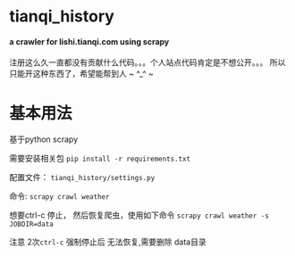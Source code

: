 # tianqi_history 
#### a crawler for lishi.tianqi.com using scrapy

注册这么久一直都没有贡献什么代码。。。个人站点代码肯定是不想公开。。。
所以只能开这种东西了，希望能帮到人 ~ ^_^ ~


# 基本用法

基于python scrapy

需要安装相关包
`pip install -r requirements.txt`

配置文件：
`tianqi_history/settings.py`

命令:
`scrapy crawl weather`

想要ctrl-c 停止， 然后恢复爬虫，使用如下命令
`scrapy crawl weather -s JOBDIR=data`

注意 2次`ctrl-c` 强制停止后 无法恢复,需要删除 data目录
